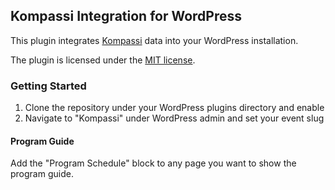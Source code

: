 Kompassi Integration for WordPress
----------------------------------

This plugin integrates [Kompassi](https://github.com/con2/kompassi) data into your WordPress installation.

The plugin is licensed under the [MIT license](LICENSE.md).

### Getting Started

1) Clone the repository under your WordPress plugins directory and enable
2) Navigate to "Kompassi" under WordPress admin and set your event slug

#### Program Guide

Add the "Program Schedule" block to any page you want to show the program guide.
